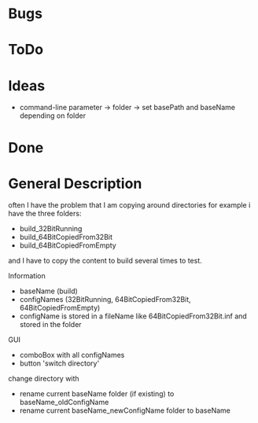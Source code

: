 ﻿# Bugs

# ToDo

# Ideas
* command-line parameter -> folder -> set basePath and baseName depending on folder

# Done

# General Description
often I have the problem that I am copying around directories
for example i have the three folders:
* build_32BitRunning
* build_64BitCopiedFrom32Bit
* build_64BitCopiedFromEmpty

and I have to copy the content to build several times to test.

Information
- baseName (build)
- configNames (32BitRunning, 64BitCopiedFrom32Bit, 64BitCopiedFromEmpty)
- configName is stored in a fileName like 64BitCopiedFrom32Bit.inf and stored in the folder

GUI
- comboBox with all configNames
- button 'switch directory'

change directory with
- rename current baseName folder (if existing) to baseName_oldConfigName
- rename current baseName_newConfigName folder to baseName
